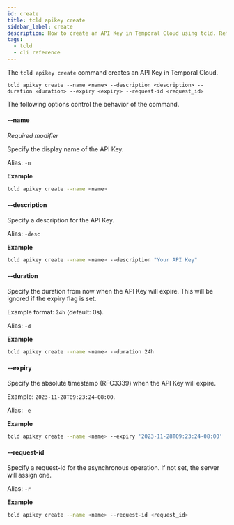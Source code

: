 ```yaml
---
id: create
title: tcld apikey create
sidebar_label: create
description: How to create an API Key in Temporal Cloud using tcld. Remember to copy the secret immediately as it cannot be retrieved again.
tags:
  - tcld
  - cli reference
---
```


The `tcld apikey create` command creates an API Key in Temporal Cloud.

`tcld apikey create --name <name> --description <description> --duration <duration> --expiry <expiry> --request-id <request_id>`

The following options control the behavior of the command.

#### --name

_Required modifier_

Specify the display name of the API Key.

Alias: `-n`

**Example**

```bash
tcld apikey create --name <name>
```

#### --description

Specify a description for the API Key.

Alias: `-desc`

**Example**

```bash
tcld apikey create --name <name> --description "Your API Key"
```

#### --duration

Specify the duration from now when the API Key will expire.
This will be ignored if the expiry flag is set.

Example format: `24h` (default: 0s).

Alias: `-d`

**Example**

```bash
tcld apikey create --name <name> --duration 24h
```

#### --expiry

Specify the absolute timestamp (RFC3339) when the API Key will expire.

Example: `2023-11-28T09:23:24-08:00`.

Alias: `-e`

**Example**

```bash
tcld apikey create --name <name> --expiry '2023-11-28T09:23:24-08:00'
```

#### --request-id

Specify a request-id for the asynchronous operation.
If not set, the server will assign one.

Alias: `-r`

**Example**

```bash
tcld apikey create --name <name> --request-id <request_id>
```
